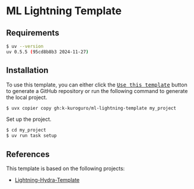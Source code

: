 # ML Lightning Template

## Requirements

```bash
$ uv --version
uv 0.5.5 (95cd8b8b3 2024-11-27)
```

## Installation

To use this template, you can either click the [<kbd>Use this template</kbd>](https://github.com/k-kuroguro/ml-lightning-template/generate) button to generate a GitHub repository or run the following command to generate the local project.

```bash
$ uvx copier copy gh:k-kuroguro/ml-lightning-template my_project
```

Set up the project.

```bash
$ cd my_project
$ uv run task setup
```

## References

This template is based on the following projects:

- [Lightning-Hydra-Template](https://github.com/ashleve/lightning-hydra-template)
